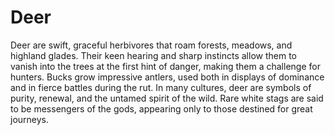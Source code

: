 # Deer

Deer are swift, graceful herbivores that roam forests, meadows, and highland glades. Their keen hearing and sharp instincts allow them to vanish into the trees at the first hint of danger, making them a challenge for hunters. Bucks grow impressive antlers, used both in displays of dominance and in fierce battles during the rut. In many cultures, deer are symbols of purity, renewal, and the untamed spirit of the wild. Rare white stags are said to be messengers of the gods, appearing only to those destined for great journeys.



